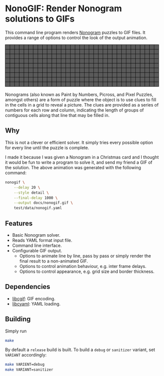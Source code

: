 NonoGIF: Render Nonogram solutions to GIFs
==========================================

This command line program renders [Nonogram](https://en.wikipedia.org/wiki/Nonogram)
puzzles to GIF files. It provides a range of options to control the look of the
output animation.

![NonoGIF logo: Animated Nonogram solution](docs/nonogif.gif)

Nonograms (also known as Paint by Numbers, Picross, and Pixel Puzzles, amongst
others) are a form of puzzle where the object is to use clues to fill in the
cells in a grid to reveal a picture. The clues are provided as a series of
numbers for each row and column, indicating the length of groups of contiguous
cells along that line that may be filled in.

## Why

This is not a clever or efficient solver. It simply tries every possible
option for every line until the puzzle is complete.

I made it because I was given a Nonogram in a Christmas card and I thought it
would be fun to write a program to solve it, and send my friend a GIF of the
solution. The above animation was generated with the following command:

```bash
nonogif \
    --delay 20 \
    --style detail \
    --final-delay 1000 \
    --output docs/nonogif.gif \
    test/data/nonogif.yaml
```

## Features

* Basic Nonogram solver.
* Reads YAML format input file.
* Command line interface.
* Configurable GIF output.
  - Options to animate line by line, pass by pass or simply render the final
    result to a non-animated GIF.
  - Options to control animation behaviour, e.g. inter frame delays.
  - Options to control appearance, e.g. grid size and border thickness.

## Dependencies

* [libcgif](https://github.com/dloebl/cgif): GIF encoding.
* [libcyaml](https://github.com/tlsa/libcyaml): YAML loading.

## Building

Simply run

```bash
make
```

By default a `release` build is built. To build a `debug` or `sanitizer`
variant, set `VARIANT` accordingly:

```bash
make VARIENT=debug
make VARIANT=sanitizer
```
